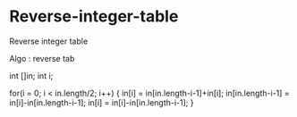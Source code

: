 # Reverse-integer-table
Reverse integer table

Algo : reverse tab

int []in;
int i;

for(i = 0; i < in.length/2; i++)
{
	in[i] = in[in.length-i-1]+in[i];
	in[in.length-i-1] = in[i]-in[in.length-i-1];
	in[i] = in[i]-in[in.length-i-1];
}